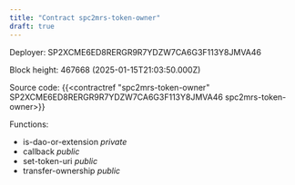 ```yaml
---
title: "Contract spc2mrs-token-owner"
draft: true
---
```

Deployer: SP2XCME6ED8RERGR9R7YDZW7CA6G3F113Y8JMVA46


 



Block height: 467668 (2025-01-15T21:03:50.000Z)

Source code: {{<contractref "spc2mrs-token-owner" SP2XCME6ED8RERGR9R7YDZW7CA6G3F113Y8JMVA46 spc2mrs-token-owner>}}

Functions:

* is-dao-or-extension _private_
* callback _public_
* set-token-uri _public_
* transfer-ownership _public_
